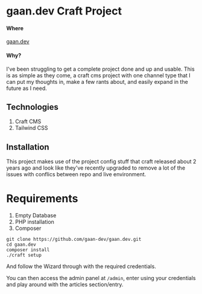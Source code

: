 # gaan.dev Craft Project
#### Where
[gaan.dev](www.gaan.dev)
#### Why?
I've been struggling to get a complete project done and up and usable. This is as simple as they come, a craft cms project with one channel type that I can put my thoughts in, make a few rants about, and easily expand in the future as I need.

## Technologies
1. Craft CMS
2. Tailwind CSS

## Installation
This project makes use of the project config stuff that craft released about 2 years ago and look like they've recently upgraded to remove a lot of the issues with conflics between repo and live environment.

# Requirements
1. Empty Database
2. PHP installation
3. Composer

```
git clone https://github.com/gaan-dev/gaan.dev.git
cd gaan.dev
composer install
./craft setup
```

And follow the Wizard through with the required credentials.

You can then access the admin panel at `/admin`, enter using your credentials and play around with the articles section/entry.
